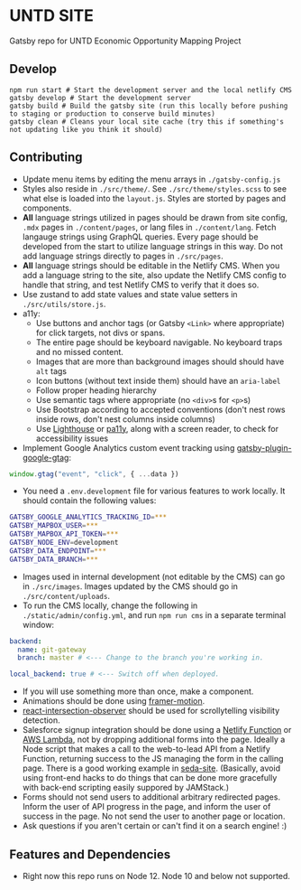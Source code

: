 # UNTD SITE

Gatsby repo for UNTD Economic Opportunity Mapping Project

## Develop

```shell
npm run start # Start the development server and the local netlify CMS
gatsby develop # Start the development server
gatsby build # Build the gatsby site (run this locally before pushing to staging or production to conserve build minutes)
gatsby clean # Cleans your local site cache (try this if something's not updating like you think it should)
```

## Contributing

- Update menu items by editing the menu arrays in `./gatsby-config.js`
- Styles also reside in `./src/theme/`. See `./src/theme/styles.scss` to see what else is loaded into the `layout.js`. Styles are storted by pages and components.
- **All** language strings utilized in pages should be drawn from site config, `.mdx` pages in `./content/pages`, or lang files in `./content/lang`. Fetch langauge strings using GraphQL queries. Every page should be developed from the start to utilize language strings in this way. Do not add language strings directly to pages in `./src/pages`.
- **All** language strings should be editable in the Netlify CMS. When you add a language string to the site, also update the Netlify CMS config to handle that string, and test Netlify CMS to verify that it does so.
- Use zustand to add state values and state value setters in `./src/utils/store.js`.
- a11y:
  - Use buttons and anchor tags (or Gatsby `<Link>` where appropriate) for click targets, not divs or spans.
  - The entire page should be keyboard navigable. No keyboard traps and no missed content.
  - Images that are more than background images should should have `alt` tags
  - Icon buttons (without text inside them) should have an `aria-label`
  - Follow proper heading hierarchy
  - Use semantic tags where appropriate (no `<div>`s for `<p>`s)
  - Use Bootstrap according to accepted conventions (don't nest rows inside rows, don't nest columns inside columns)
  - Use [Lighthouse](https://developers.google.com/web/tools/lighthouse/) or [pa11y](https://pa11y.org/), along with a screen reader, to check for accessibility issues
- Implement Google Analytics custom event tracking using [gatsby-plugin-google-gtag](https://www.gatsbyjs.com/plugins/gatsby-plugin-google-gtag/?=gtag):
```javascript
window.gtag("event", "click", { ...data })
```
- You need a `.env.development` file for various features to work locally. It should contain the following values:
```bash
GATSBY_GOOGLE_ANALYTICS_TRACKING_ID=***
GATSBY_MAPBOX_USER=***
GATSBY_MAPBOX_API_TOKEN=***
GATSBY_NODE_ENV=development
GATSBY_DATA_ENDPOINT=***
GATSBY_DATA_BRANCH=***
```
- Images used in internal development (not editable by the CMS) can go in `./src/images`. Images updated by the CMS should go in `./src/content/uploads`.
- To run the CMS locally, change the following in `./static/admin/config.yml`, and run `npm run cms` in a separate terminal window:
```yaml
backend:
  name: git-gateway
  branch: master # <--- Change to the branch you're working in.

local_backend: true # <--- Switch off when deployed.
```
- If you will use something more than once, make a component.
- Animations should be done using [framer-motion](https://www.framer.com/motion/).
- [react-intersection-observer](https://www.npmjs.com/package/react-intersection-observer) should be used for scrollytelling visibility detection.
- Salesforce signup integration should be done using a [Netlify Function](https://functions.netlify.com/) or [AWS Lambda](https://aws.amazon.com/lambda/), not by dropping additional forms into the page. Ideally a Node script that makes a call to the web-to-lead API from a Netlify Function, returning success to the JS managing the form in the calling page. There is a good working example in [seda-site](https://github.com/Hyperobjekt/seda-site/blob/master/src/subscribe-users.js). (Basically, avoid using front-end hacks to do things that can be done more gracefully with back-end scripting easily suppored by JAMStack.)
- Forms should not send users to additional arbitrary redirected pages. Inform the user of API progress in the page, and inform the user of success in the page. No not send the user to another page or location.
- Ask questions if you aren't certain or can't find it on a search engine! :)

## Features and Dependencies

- Right now this repo runs on Node 12. Node 10 and below not supported.
